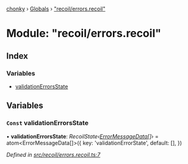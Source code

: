 [chonky](../README.md) › [Globals](../globals.md) › ["recoil/errors.recoil"](_recoil_errors_recoil_.md)

# Module: "recoil/errors.recoil"

## Index

### Variables

* [validationErrorsState](_recoil_errors_recoil_.md#const-validationerrorsstate)

## Variables

### `Const` validationErrorsState

• **validationErrorsState**: *RecoilState‹[ErrorMessageData](../interfaces/_types_validation_types_.errormessagedata.md)[]›* = atom<ErrorMessageData[]>({
    key: 'validationErrorState',
    default: [],
})

*Defined in [src/recoil/errors.recoil.ts:7](https://github.com/TimboKZ/Chonky/blob/2de2c80/src/recoil/errors.recoil.ts#L7)*
